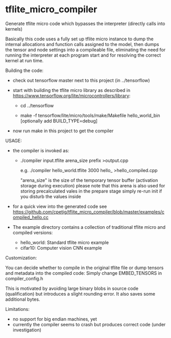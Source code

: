 # tflite_micro_compiler

Generate tflite micro code which bypasses the interpreter (directly calls into kernels)

Basically this code uses a fully set up tflite micro instance to dump the internal allocations and
function calls assigned to the model, then dumps the tensor and node settings into a compileable 
file, eliminating the need for running the interpreter at each program start and for resolving the correct
kernel at run time.

Building the code:

- check out tensorflow master next to this project (in ../tensorflow)
- start with building the tflite micro library as described in https://www.tensorflow.org/lite/microcontrollers/library:

  - cd ../tensorflow

  - make -f tensorflow/lite/micro/tools/make/Makefile hello_world_bin
    [optionally add BUILD_TYPE=debug]

- now run  make  in this project to get the compiler

USAGE:

- the compiler is invoked as:

  - ./compiler input.tflite arena_size prefix >output.cpp

    e.g. ./compiler hello_world.tflite 3000 hello_ >hello_compiled.cpp

    "arena_size" is the size of the temporary tensor buffer (activation storage during execution)
    please note that this arena is also used for storing precalculated vales in the prepare stage
    simply re-run init if you disturb the values inside

- for a quick view into the generated code see https://github.com/cpetig/tflite_micro_compiler/blob/master/examples/compiled_hello.cc

- The example directory contains a collection of traditional tflite micro and compiled versions:

  - hello_world: Standard tflite micro example
  - cifar10: Computer vision CNN example

Customization:

You can decide whether to compile in the original tflite file or dump tensors and metadata into the compiled code:
Simply change EMBED_TENSORS in compiler_config.h

This is motivated by avoiding large binary blobs in source code (qualification) but introduces a slight rounding error. It also saves some additional bytes.

Limitations:

- no support for big endian machines, yet
- currently the compiler seems to crash but produces correct code (under investigation)
